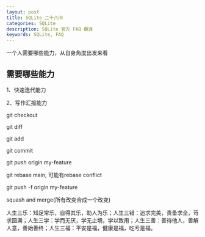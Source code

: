 ```yaml
---
layout: post
title: SQLite 二十八问
categories: SQLite
description: SQLite 官方 FAQ 翻译
keywords: SQLite, FAQ
---
```


一个人需要哪些能力，从自身角度出发来看

## 需要哪些能力

1、快速迭代能力

2、写作汇报能力



git checkout

git diff

git add

git commit 

git push origin my-feature

git rebase main, 可能有rebase conflict

git push -f origin my-feature

squash and merge(所有改变合成一个改变)


人生三乐：知足常乐，自得其乐，助人为乐；人生三错：追求完美，责备求全，苛求圆满；人生三学：学而无厌，学无止境，学以致用；人生三善：善待他人，善解人意，善始善终；人生三福：平安是福，健康是福，吃亏是福。

